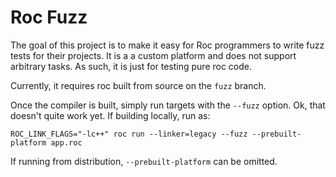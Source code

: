 # Roc Fuzz

The goal of this project is to make it easy for Roc programmers to write fuzz tests for their projects.
It is a a custom platform and does not support arbitrary tasks.
As such, it is just for testing pure roc code.


Currently, it requires roc built from source on the `fuzz` branch.

Once the compiler is built, simply run targets with the `--fuzz` option.
Ok, that doesn't quite work yet.
If building locally, run as:
```
ROC_LINK_FLAGS="-lc++" roc run --linker=legacy --fuzz --prebuilt-platform app.roc
```

If running from distribution, `--prebuilt-platform` can be omitted.
